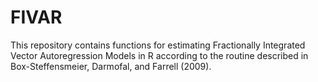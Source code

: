 # FIVAR
This repository contains functions for estimating Fractionally Integrated Vector Autoregression Models in R according to the routine described in Box-Steffensmeier, Darmofal, and Farrell (2009).  
